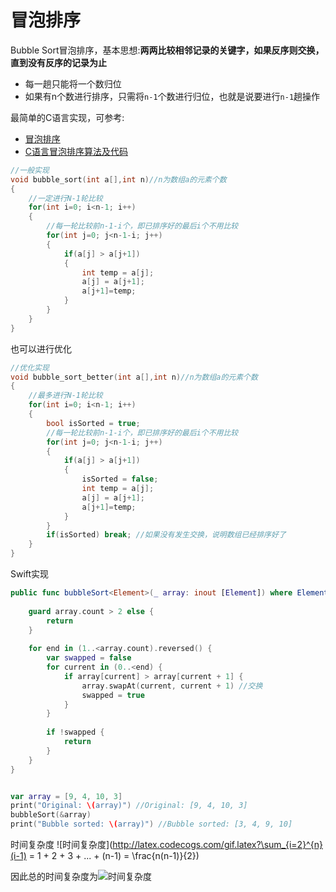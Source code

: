 # 冒泡排序

Bubble Sort冒泡排序，基本思想:**两两比较相邻记录的关键字，如果反序则交换，直到没有反序的记录为止**

+ 每一趟只能将一个数归位
+ 如果有n个数进行排序，只需将`n-1`个数进行归位，也就是说要进行`n-1`趟操作

最简单的C语言实现，可参考:

+ [冒泡排序](<https://zh.wikipedia.org/wiki/%E5%86%92%E6%B3%A1%E6%8E%92%E5%BA%8F#Objective-C>)
+ [C语言冒泡排序算法及代码](<http://c.biancheng.net/cpp/html/2443.html>)

```c
//一般实现
void bubble_sort(int a[],int n)//n为数组a的元素个数
{
    //一定进行N-1轮比较
    for(int i=0; i<n-1; i++)
    {
        //每一轮比较前n-1-i个，即已排序好的最后i个不用比较
        for(int j=0; j<n-1-i; j++)
        {
            if(a[j] > a[j+1])
            {
                int temp = a[j];
                a[j] = a[j+1];
                a[j+1]=temp;
            }
        }
    }
}
```

也可以进行优化

```c
//优化实现
void bubble_sort_better(int a[],int n)//n为数组a的元素个数
{
    //最多进行N-1轮比较
    for(int i=0; i<n-1; i++)
    {
        bool isSorted = true;
        //每一轮比较前n-1-i个，即已排序好的最后i个不用比较
        for(int j=0; j<n-1-i; j++)
        {
            if(a[j] > a[j+1])
            {
                isSorted = false;
                int temp = a[j];
                a[j] = a[j+1];
                a[j+1]=temp;
            }
        }
        if(isSorted) break; //如果没有发生交换，说明数组已经排序好了
    }
}

```



Swift实现

```swift
public func bubbleSort<Element>(_ array: inout [Element]) where Element: Comparable {
    
    guard array.count > 2 else {
        return
    }
    
    for end in (1..<array.count).reversed() {
        var swapped = false
        for current in (0..<end) {
            if array[current] > array[current + 1] {
                array.swapAt(current, current + 1) //交换
                swapped = true
            }
        }
        
        if !swapped {
            return
        }
    }
}


var array = [9, 4, 10, 3]
print("Original: \(array)") //Original: [9, 4, 10, 3]
bubbleSort(&array)
print("Bubble sorted: \(array)") //Bubble sorted: [3, 4, 9, 10]
```



时间复杂度 ![时间复杂度](http://latex.codecogs.com/gif.latex?\sum_{i=2}^{n}(i-1) = 1 + 2 + 3 + ... + (n-1) = \frac{n(n-1)}{2})

因此总的时间复杂度为![时间复杂度](http://latex.codecogs.com/gif.latex?\\O(n^2))

